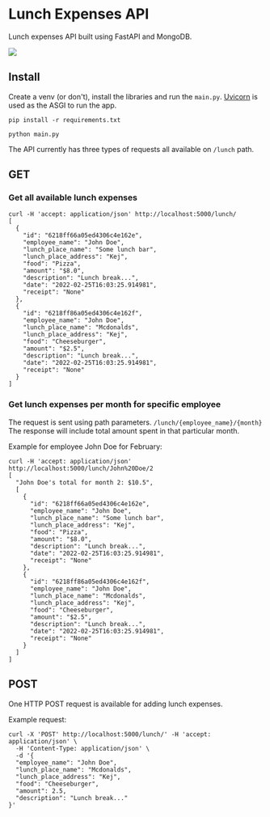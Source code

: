 # Lunch Expenses API
Lunch expenses API built using FastAPI and MongoDB.

![](https://i.imgur.com/eCcsutS.png)


## Install
Create a venv (or don't), install the libraries and run the `main.py`. [Uvicorn](https://www.uvicorn.org/) is used as the ASGI to run the app.
```
pip install -r requirements.txt
```
```
python main.py
```

The API currently has three types of requests all available on `/lunch` path.

## GET

### Get all available lunch expenses
```
curl -H 'accept: application/json' http://localhost:5000/lunch/
[
  {
    "id": "6218ff66a05ed4306c4e162e",
    "employee_name": "John Doe",
    "lunch_place_name": "Some lunch bar",
    "lunch_place_address": "Kej",
    "food": "Pizza",
    "amount": "$8.0",
    "description": "Lunch break...",
    "date": "2022-02-25T16:03:25.914981",
    "receipt": "None"
  },
  {
    "id": "6218ff86a05ed4306c4e162f",
    "employee_name": "John Doe",
    "lunch_place_name": "Mcdonalds",
    "lunch_place_address": "Kej",
    "food": "Cheeseburger",
    "amount": "$2.5",
    "description": "Lunch break...",
    "date": "2022-02-25T16:03:25.914981",
    "receipt": "None"
  }
]
```

### Get lunch expenses per month for specific employee

The request is sent using path parameters. `/lunch/{employee_name}/{month}`
The response will include total amount spent in that particular month. 

Example for employee John Doe for February:
```
curl -H 'accept: application/json' http://localhost:5000/lunch/John%20Doe/2
[
  "John Doe's total for month 2: $10.5",
  [
    {
      "id": "6218ff66a05ed4306c4e162e",
      "employee_name": "John Doe",
      "lunch_place_name": "Some lunch bar",
      "lunch_place_address": "Kej",
      "food": "Pizza",
      "amount": "$8.0",
      "description": "Lunch break...",
      "date": "2022-02-25T16:03:25.914981",
      "receipt": "None"
    },
    {
      "id": "6218ff86a05ed4306c4e162f",
      "employee_name": "John Doe",
      "lunch_place_name": "Mcdonalds",
      "lunch_place_address": "Kej",
      "food": "Cheeseburger",
      "amount": "$2.5",
      "description": "Lunch break...",
      "date": "2022-02-25T16:03:25.914981",
      "receipt": "None"
    }
  ]
]
```
## POST
One HTTP POST request is available for adding lunch expenses.

Example request:
```
curl -X 'POST' http://localhost:5000/lunch/' -H 'accept: application/json' \
  -H 'Content-Type: application/json' \
  -d '{
  "employee_name": "John Doe",
  "lunch_place_name": "Mcdonalds",
  "lunch_place_address": "Kej",
  "food": "Cheeseburger",
  "amount": 2.5,
  "description": "Lunch break..."
}'
```
